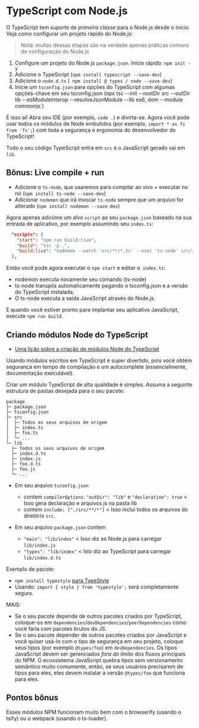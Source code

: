 # TypeScript com Node.js
O TypeScript tem suporte de *primeira classe* para o Node.js desde o início. Veja como configurar um projeto rápido do Node.js:

> Nota: muitas dessas etapas são na verdade apenas práticas comuns de configuração do Node.js

1. Configure um projeto do Node.js `package.json`. Início rápido: `npm init -y`
1. Adicione o TypeScript (`npm install typescript --save-dev`)
1. Adicione o `node.d.ts` (` npm install @ types / node --save-dev`)
1. Inicie um `tsconfig.json` para opções do TypeScript com algumas opções-chave em seu tsconfig.json (npx tsc --init --rootDir src --outDir lib --esModuleInterop --resolveJsonModule --lib es6, dom --module commonjs`)

É isso aí! Abra seu IDE (por exemplo, `code .`) e divirta-se. Agora você pode usar todos os módulos de Node embutidos (por exemplo, `import * as fs from 'fs';`) com toda a segurança e ergonomia do desenvolvedor do TypeScript!

Todo o seu código TypeScript entra em `src` e o JavaScript gerado vai em `lib`.

## Bônus: Live compile + run
* Adicione o `ts-node`, que usaremos para compilar ao vivo + executar no nó (`npm install ts-node --save-dev`)
* Adicionar `nodemon` que irá invocar `ts-node` sempre que um arquivo for alterado (`npm install nodemon --save-dev`)

Agora apenas adicione um alvo `script` ao seu `package.json` baseado na sua entrada de aplicativo, por exemplo assumindo seu `index.ts`:

```json
  "scripts": {
    "start": "npm run build:live",
    "build": "tsc -p .",
    "build:live": "nodemon --watch 'src/**/*.ts' --exec 'ts-node' src/index.ts"
  },
```

Então você pode agora executar o `npm start` e editar o` index.ts`:

* nodemon executa novamente seu comando (ts-node)
* ts-node transpila automaticamente pegando o tsconfig.json e a versão do TypeScript instalada,
* O ts-node executa a saída JavaScript através do Node.js.

E quando você estiver pronto para implantar seu aplicativo JavaScript, execute `npm run build`.

## Criando módulos Node do TypeScript

* [Uma lição sobre a criação de módulos Node do TypeScript](https://egghead.io/lessons/typescript-create-high-quality-npm-packages-using-typescript)

Usando módulos escritos em TypeScript é super divertido, pois você obtém segurança em tempo de compilação e um autocomplete (essencialmente, documentação executável).

Criar um módulo TypeScript de alta qualidade é simples. Assuma a seguinte estrutura de pastas desejada para o seu pacote:

```text
package
├─ package.json
├─ tsconfig.json
├─ src
│  ├─ Todos os seus arquivos de origem
│  ├─ index.ts
│  ├─ foo.ts
│  └─ ...
└─ lib
  ├─ Todos os seus arquivos de origem
  ├─ index.d.ts
  ├─ index.js
  ├─ foo.d.ts
  ├─ foo.js
  └─ ...
```


* Em seu arquivo `tsconfig.json`
  * contem `compilerOptions`: `"outDir": "lib"` e `"declaration": true` < Isso gera declaração e arquivos js na pasta lib
  * contem `include: ["./src/**/*"]` < Isso inclui todos os arquivos do diretório `src`.

* Em seu arquivo `package.json` contem
  * `"main": "lib/index"` < Isso diz ao Node.js para carregar `lib/index.js`
  * `"types": "lib/index"` < Isto diz ao TypeScript para carregar `lib/index.d.ts`


Exemplo de pacote:
* `npm install typestyle` [para TypeStyle](https://www.npmjs.com/package/typestyle)
* Usando: `import { style } from 'typestyle';` será completamente seguro.

MAIS:

* Se o seu pacote depende de outros pacotes criados por TypeScript, coloque-os em `dependencies`/`devDependencies`/`peerDependencies` como você faria com pacotes brutos do JS.
* Se o seu pacote depender de outros pacotes criados por JavaScript e você quiser usá-lo com o tipo de segurança em seu projeto, coloque seus tipos (por exemplo `@types/foo`) em `devDependencies`. Os tipos JavaScript devem ser gerenciados *fora do limite* dos fluxos principais do NPM. O ecossistema JavaScript quebra tipos sem versionamento semântico muito comumente, então, se seus usuários precisarem de tipos para eles, eles devem instalar a versão `@types/foo` que funciona para eles.

## Pontos bônus

Esses módulos NPM funcionam muito bem com o browserify (usando o tsify) ou o webpack (usando o ts-loader).
